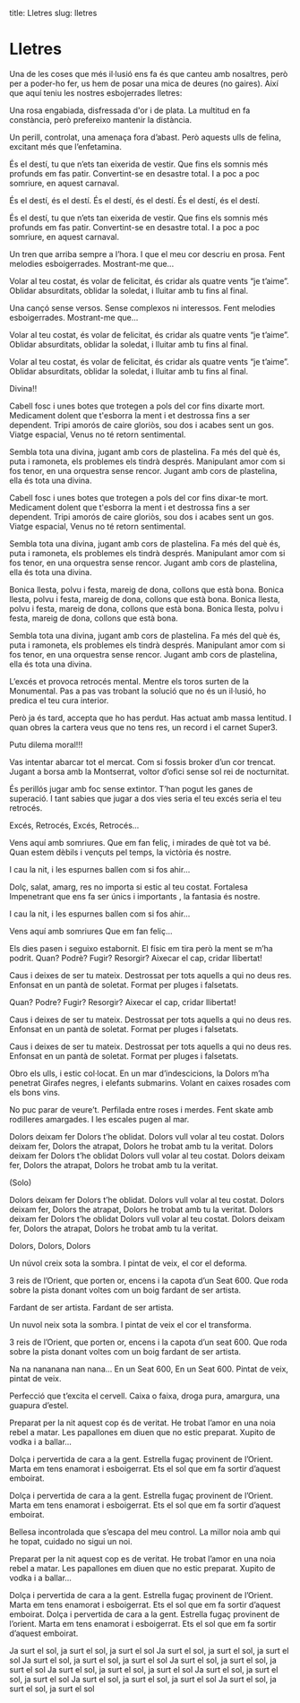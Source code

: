 title: Lletres
slug: lletres

# Lletres

Una de les coses que més il·lusió ens fa és que canteu amb nosaltres, però per a poder-ho fer, us hem de posar
una mica de deures (no gaires). Així que aquí teniu les nostres esbojerrades lletres:

<div class="letter" title="Carnaval">
Una rosa engabiada,
disfressada d'or i de plata.
La multitud en fa constància,
però prefereixo mantenir la distància.

Un perill, controlat,
una amenaça fora d’abast.
Però aquests ulls de felina,
excitant més que l’enfetamina.

És el destí, tu que n’ets tan eixerida de vestir.
Que fins els somnis més profunds em fas patir.
Convertint-se en desastre total.
I a poc a poc somriure, en aquest carnaval.

És el destí, és el destí.
És el destí, és el destí.
És el destí, és el destí.

És el destí, tu que n’ets tan eixerida de vestir.
Que fins els somnis més profunds em fas patir.
Convertint-se en desastre total.
I a poc a poc somriure, en aquest carnaval.
</div>

<div class="letter" title="Je t'aime">
Un tren que arriba sempre a l’hora.
I que el meu cor descriu en prosa.
Fent melodies esboigerrades.
Mostrant-me que... 

Volar al teu costat, és
volar de felicitat, és
cridar als quatre vents “je t’aime”.
Oblidar absurditats,
oblidar la soledat, i 
lluitar amb tu fins al final.

Una cançó sense versos.
Sense complexos ni interessos.
Fent melodies esboigerrades.
Mostrant-me que...

Volar al teu costat, és
volar de felicitat, és
cridar als quatre vents “je t’aime”.
Oblidar absurditats, 
oblidar la soledat, i 
lluitar  amb tu fins al final.

Volar al teu costat, és
volar de felicitat, és
cridar als quatre vents “je t’aime”.
Oblidar absurditats, 
oblidar la soledat, i 
lluitar  amb tu fins al final.
</div>

<div class="letter" title="Divina">
Divina!!

Cabell fosc i unes botes que trotegen a pols del cor fins dixarte mort.
Medicament dolent que t'esborra la ment i et destrossa fins a ser dependent.
Tripi amorós de caire gloriòs, sou dos i acabes sent un gos.
Viatge espacial, Venus no té retorn sentimental.

Sembla tota una divina, jugant amb cors de plastelina.
Fa més del què és, puta i ramoneta, els problemes els tindrà després.
Manipulant amor com si fos tenor, en una orquestra sense rencor.
Jugant amb cors de plastelina, ella és tota una divina.

Cabell fosc i unes botes que trotegen a pols del cor fins dixar-te mort.
Medicament dolent que t'esborra la ment i et destrossa fins a ser dependent.
Tripi amorós de caire gloriòs, sou dos i acabes sent un gos.
Viatge espacial, Venus no té retorn sentimental.

Sembla tota una divina, jugant amb cors de plastelina.
Fa més del què és, puta i ramoneta, els problemes els tindrà després.
Manipulant amor com si fos tenor, en una orquestra sense rencor.
Jugant amb cors de plastelina, ella és tota una divina.

Bonica llesta, polvu i festa, mareig de dona, collons que està bona.
Bonica llesta, polvu i festa, mareig de dona, collons que està bona.
Bonica llesta, polvu i festa, mareig de dona, collons que està bona.
Bonica llesta, polvu i festa, mareig de dona, collons que està bona.

Sembla tota una divina, jugant amb cors de plastelina.
Fa més del què és, puta i ramoneta, els problemes els tindrà després.
Manipulant amor com si fos tenor, en una orquestra sense rencor.
Jugant amb cors de plastelina, ella és tota una divina.
</div>

<div class="letter" title="Excés">
L’excés et provoca retrocés mental.
Mentre els toros surten de la Monumental.
Pas a pas vas trobant la solució que no és un il·lusió, ho predica el teu cura interior.

Però ja és tard, accepta que ho has perdut.
Has actuat amb massa lentitud.
I quan obres la cartera veus que no tens res, un record i el carnet Super3.

Putu dilema moral!!!

Vas intentar abarcar tot el mercat.
Com si fossis broker d’un cor trencat.
Jugant a borsa amb la Montserrat, voltor d’ofici sense sol rei de nocturnitat.

És perillós jugar amb foc sense extintor.
T’han pogut les ganes de superació.
I tant sabies que jugar a dos vies seria el teu excés seria el teu retrocés.

Excés, Retrocés, Excés, Retrocés...
</div>

<div class="letter" title="Espurnes">
Vens aquí amb somriures.
Que em fan feliç, i mirades
de què tot va bé. Quan estem dèbils
i vençuts pel temps, la victòria és nostre.

I cau la nit, i les espurnes ballen com si fos ahir...

Dolç, salat, amarg, res no importa
si estic al teu costat. Fortalesa
Impenetrant que ens fa ser únics
i importants , la fantasia és nostre.

I cau la nit, i les espurnes ballen com si fos ahir...

Vens aquí amb somriures
Que em fan feliç...
</div>

<div class="letter" title="Pluja">
Els dies pasen i seguixo estabornit.
El físic em tira però la ment se m’ha podrit.
Quan? Podrè? Fugir? Resorgir?
Aixecar el cap, cridar llibertat!

Caus i deixes de ser tu mateix.
Destrossat per tots aquells a qui no deus res.
Enfonsat en un pantà de soletat.
Format per pluges i falsetats.

Quan? Podre? Fugir? Resorgir?
Aixecar el cap, cridar llibertat!

Caus i deixes de ser tu mateix.
Destrossat per tots aquells a qui no deus res.
Enfonsat en un pantà de soletat.
Format per pluges i falsetats.

Caus i deixes de ser tu mateix.
Destrossat per tots aquells a qui no deus res.
Enfonsat en un pantà de soletat.
Format per pluges i falsetats.
</div>

<div class="letter" title="LSD">
Obro els ulls, i estic col·locat.
En un mar d’indescicions, la Dolors m’ha penetrat
Girafes negres, i elefants submarins.
Volant en caixes rosades com els bons vins.

No puc parar de veure’t.
Perfilada entre roses i merdes.
Fent skate amb rodilleres amargades.
I les escales pugen al mar.

Dolors deixam fer Dolors t’he oblidat.
Dolors vull volar al teu costat.
Dolors deixam fer, Dolors the atrapat,
Dolors he trobat amb tu la veritat.
Dolors deixam fer Dolors t’he oblidat
Dolors vull volar al teu costat.
Dolors deixam fer, Dolors the atrapat,
Dolors he trobat amb tu la veritat.

(Solo)

Dolors deixam fer Dolors t’he oblidat.
Dolors vull volar al teu costat.
Dolors deixam fer, Dolors the atrapat,
Dolors he trobat amb tu la veritat.
Dolors deixam fer Dolors t’he oblidat
Dolors vull volar al teu costat.
Dolors deixam fer, Dolors the atrapat,
Dolors he trobat amb tu la veritat.

Dolors, Dolors, Dolors
</div>

<div class="letter" title="Artista">
Un núvol creix sota la sombra.
I pintat de veix, el cor el deforma.

3 reis de l’Orient,
que porten or, encens i la capota d’un Seat 600.
Que roda
sobre la pista donant voltes com un boig fardant de ser artista.

Fardant de ser artista.
Fardant de ser artista.

Un nuvol neix sota la sombra.
I pintat de veix el cor el transforma.

3 reis de l’Orient,
que porten or, encens i la capota d’un seat 600.
Que roda
sobre la pista donant voltes com un boig fardant de ser artista.

Na na nananana nan nana...
En un Seat 600, En un Seat 600.
Pintat de veix, pintat de veix.
</div>

<div class="letter" title="Marta">
Perfecció que t’excita el cervell.
Caixa o faixa, droga pura, amargura, una guapura d’estel.

Preparat per la nit aquest cop és de veritat.
He trobat l’amor en una noia rebel a matar.
Les papallones em diuen que no estic preparat.
Xupito de vodka i a ballar...

Dolça i pervertida de cara a la gent.
Estrella fugaç provinent de l’Orient.
Marta em tens enamorat i esboigerrat.
Ets el sol que em fa sortir d’aquest emboirat.

Dolça i pervertida de cara a la gent.
Estrella fugaç provinent de l’Orient.
Marta em tens enamorat i esboigerrat.
Ets el sol que em fa sortir d’aquest emboirat.

Bellesa incontrolada que s’escapa del meu control.
La millor noia amb qui he topat, cuidado no sigui un noi.

Preparat per la nit aquest cop es de veritat.
He trobat l’amor en una noia rebel a matar.
Les papallones em diuen que no estic preparat.
Xupito de vodka i a ballar...

Dolça i pervertida de cara a la gent.
Estrella fugaç provinent de l’Orient.
Marta em tens enamorat i esboigerrat.
Ets el sol que em fa sortir d’aquest emboirat.
Dolça i pervertida de cara a la gent.
Estrella fugaç provinent de l’orient.
Marta em tens enamorat i esboigerrat.
Ets el sol que em fa sortir d’aquest emboirat.

Ja surt el sol, ja surt el sol, ja surt el sol
Ja surt el sol, ja surt el sol, ja surt el sol
Ja surt el sol, ja surt el sol, ja surt el sol
Ja surt el sol, ja surt el sol, ja surt el sol
Ja surt el sol, ja surt el sol, ja surt el sol
Ja surt el sol, ja surt el sol, ja surt el sol
Ja surt el sol, ja surt el sol, ja surt el sol
Ja surt el sol, ja surt el sol, ja surt el sol
</div>
